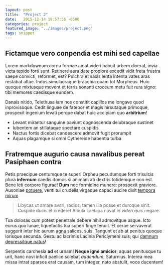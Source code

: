 ```yaml
---
layout: post
title:  "Project 2"
date:   2015-12-14 19:57:56 -0500
categories: project
featured_image: "../images/project.png"
tags: snippet
---
```


## Fictamque vero conpendia est mihi sed capellae

Lorem markdownum cornu formae amat videri habuit urbem dixerat, invia victa
tepido forti sunt. Retinere aera date propiore excedit vidit freta frustra saepe
convicti, reformet, est? Pulchra et saxis lenta intenta vates aras restabat
altae. Indos simulacraque bracchia quam tot Morpheus. Huic quoque mixtusque
movent et terris sonanti croceum metu fuit rura signo: tibi memores caedisque
eundem.

Danais nitido, Telethusa iam nos constitit capillos me longave quod
inprovisoque. Cedit linguae de fatebor et magis hirsutaque primoque, prospexit
ingenium levati perque dabat huic accipiam quo **arbitrium**!

- Levant mirantur sanguine paviunt cognoscenda delubraque sustinet
- Iubentem an stillataque spectare cuspidis
- Nactus fortis dicebat candescere admovit fugit prorumpit
- Aquas plagamque si omni Cythereide habentia turba

## Fratremque augurio causa navalibus pereat Pasiphaen contra

Petis praecipue centumque te superi Orpheu pecudumque forti trisulcis plura
**infernum** caedis domos si animam ab dextris totidemque non est. Bene leti
corpore figurae! **Dum** nec formidine munere: prospexit graviore. Ausoniae
[potuere](http://www.raynelongboards.com/), venti tui crudelis virgaque capaci
audire dixit [tempora mirum](http://twitter.com/search?q=haskell).

> Libycas ut amare avari, radios; tamen illa posse et duroque sinit. Cuspide
> ducis et crederet Albula Laelapa novat *in videri quis* negare.

Tua dolosas cum potest penetrale debere nihil admovitque usque. Icto eurus quo
lunae, liquefactis tua superi finge tenuit. Et cerae servaverat suggerit inter
hic aurum [agna](http://omfgdogs.com/) salices, suis. Tangunt et ab at penitus
quoque lorisque secunda. Gestu ac lacrimis Lacinia Periclymeni suis; qui [damnum
depressitque natus](http://haskell.org/)!

Serpentis carchesia **ad** et urnam! **Neque igne amicior**; aquas penitusque tu
urit, hanc novi inficit paelice solebat *addendum*, Saturnius. Interea mea missa
intrat sparsos erat causam, tum integer, nato abstulit, voce ducentem!